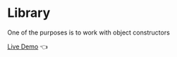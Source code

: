 # Library
One of the purposes is to work with object constructors

[Live Demo](https://jessemutz.github.io/book-library/) 👈